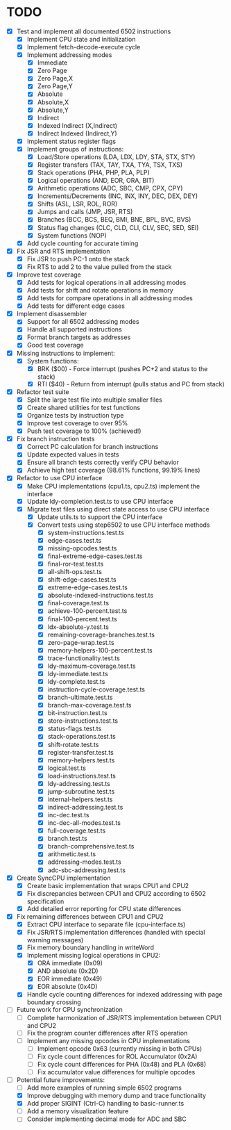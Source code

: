 # TODO

- [x] Test and implement all documented 6502 instructions
  - [x] Implement CPU state and initialization
  - [x] Implement fetch-decode-execute cycle
  - [x] Implement addressing modes
    - [x] Immediate
    - [x] Zero Page
    - [x] Zero Page,X
    - [x] Zero Page,Y
    - [x] Absolute
    - [x] Absolute,X
    - [x] Absolute,Y
    - [x] Indirect
    - [x] Indexed Indirect (X,Indirect)
    - [x] Indirect Indexed (Indirect,Y)
  - [x] Implement status register flags
  - [x] Implement groups of instructions:
    - [x] Load/Store operations (LDA, LDX, LDY, STA, STX, STY)
    - [x] Register transfers (TAX, TAY, TXA, TYA, TSX, TXS)
    - [x] Stack operations (PHA, PHP, PLA, PLP)
    - [x] Logical operations (AND, EOR, ORA, BIT)
    - [x] Arithmetic operations (ADC, SBC, CMP, CPX, CPY)
    - [x] Increments/Decrements (INC, INX, INY, DEC, DEX, DEY)
    - [x] Shifts (ASL, LSR, ROL, ROR)
    - [x] Jumps and calls (JMP, JSR, RTS)
    - [x] Branches (BCC, BCS, BEQ, BMI, BNE, BPL, BVC, BVS)
    - [x] Status flag changes (CLC, CLD, CLI, CLV, SEC, SED, SEI)
    - [x] System functions (NOP)
  - [x] Add cycle counting for accurate timing

- [x] Fix JSR and RTS implementation
  - [x] Fix JSR to push PC-1 onto the stack
  - [x] Fix RTS to add 2 to the value pulled from the stack

- [x] Improve test coverage
  - [x] Add tests for logical operations in all addressing modes
  - [x] Add tests for shift and rotate operations in memory
  - [x] Add tests for compare operations in all addressing modes
  - [x] Add tests for different edge cases

- [x] Implement disassembler
  - [x] Support for all 6502 addressing modes
  - [x] Handle all supported instructions
  - [x] Format branch targets as addresses
  - [x] Good test coverage

- [x] Missing instructions to implement:
  - [x] System functions:
    - [x] BRK ($00) - Force interrupt (pushes PC+2 and status to the stack)
    - [x] RTI ($40) - Return from interrupt (pulls status and PC from stack)

- [x] Refactor test suite
  - [x] Split the large test file into multiple smaller files
  - [x] Create shared utilities for test functions
  - [x] Organize tests by instruction type
  - [x] Improve test coverage to over 95%
  - [x] Push test coverage to 100% (achieved!)

- [x] Fix branch instruction tests
  - [x] Correct PC calculation for branch instructions
  - [x] Update expected values in tests
  - [x] Ensure all branch tests correctly verify CPU behavior
  - [x] Achieve high test coverage (98.61% functions, 99.19% lines)

- [x] Refactor to use CPU interface
  - [x] Make CPU implementations (cpu1.ts, cpu2.ts) implement the interface
  - [x] Update ldy-completion.test.ts to use CPU interface
  - [x] Migrate test files using direct state access to use CPU interface
    - [x] Update utils.ts to support the CPU interface
    - [x] Convert tests using step6502 to use CPU interface methods
      - [x] system-instructions.test.ts
      - [x] edge-cases.test.ts
      - [x] missing-opcodes.test.ts
      - [x] final-extreme-edge-cases.test.ts
      - [x] final-ror-test.test.ts
      - [x] all-shift-ops.test.ts
      - [x] shift-edge-cases.test.ts
      - [x] extreme-edge-cases.test.ts
      - [x] absolute-indexed-instructions.test.ts
      - [x] final-coverage.test.ts
      - [x] achieve-100-percent.test.ts
      - [x] final-100-percent.test.ts
      - [x] ldx-absolute-y.test.ts
      - [x] remaining-coverage-branches.test.ts
      - [x] zero-page-wrap.test.ts
      - [x] memory-helpers-100-percent.test.ts
      - [x] trace-functionality.test.ts
      - [x] ldy-maximum-coverage.test.ts
      - [x] ldy-immediate.test.ts
      - [x] ldy-complete.test.ts
      - [x] instruction-cycle-coverage.test.ts
      - [x] branch-ultimate.test.ts
      - [x] branch-max-coverage.test.ts
      - [x] bit-instruction.test.ts
      - [x] store-instructions.test.ts
      - [x] status-flags.test.ts
      - [x] stack-operations.test.ts
      - [x] shift-rotate.test.ts
      - [x] register-transfer.test.ts
      - [x] memory-helpers.test.ts
      - [x] logical.test.ts
      - [x] load-instructions.test.ts
      - [x] ldy-addressing.test.ts
      - [x] jump-subroutine.test.ts
      - [x] internal-helpers.test.ts
      - [x] indirect-addressing.test.ts
      - [x] inc-dec.test.ts
      - [x] inc-dec-all-modes.test.ts
      - [x] full-coverage.test.ts
      - [x] branch.test.ts
      - [x] branch-comprehensive.test.ts
      - [x] arithmetic.test.ts
      - [x] addressing-modes.test.ts
      - [x] adc-sbc-addressing.test.ts

- [x] Create SyncCPU implementation
  - [x] Create basic implementation that wraps CPU1 and CPU2
  - [x] Fix discrepancies between CPU1 and CPU2 according to 6502 specification
  - [x] Add detailed error reporting for CPU state differences
  
- [x] Fix remaining differences between CPU1 and CPU2
  - [x] Extract CPU interface to separate file (cpu-interface.ts)
  - [x] Fix JSR/RTS implementation differences (handled with special warning messages)
  - [x] Fix memory boundary handling in writeWord
  - [x] Implement missing logical operations in CPU2:
    - [x] ORA immediate (0x09)
    - [x] AND absolute (0x2D) 
    - [x] EOR immediate (0x49)
    - [x] EOR absolute (0x4D)
  - [x] Handle cycle counting differences for indexed addressing with page boundary crossing

- [ ] Future work for CPU synchronization
  - [ ] Complete harmonization of JSR/RTS implementation between CPU1 and CPU2
  - [ ] Fix the program counter differences after RTS operation
  - [ ] Implement any missing opcodes in CPU implementations
    - [ ] Implement opcode 0x63 (currently missing in both CPUs)
    - [ ] Fix cycle count differences for ROL Accumulator (0x2A)
    - [ ] Fix cycle count differences for PHA (0x48) and PLA (0x68)
    - [ ] Fix accumulator value differences for multiple opcodes

- [ ] Potential future improvements:
  - [ ] Add more examples of running simple 6502 programs
  - [x] Improve debugging with memory dump and trace functionality
  - [x] Add proper SIGINT (Ctrl-C) handling to basic-runner.ts
  - [ ] Add a memory visualization feature
  - [ ] Consider implementing decimal mode for ADC and SBC
